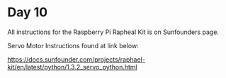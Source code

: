 # Day 10

All instructions for the Raspberry Pi Rapheal Kit is on Sunfounders page.

Servo Motor Instructions found at link below:

https://docs.sunfounder.com/projects/raphael-kit/en/latest/python/1.3.2_servo_python.html
